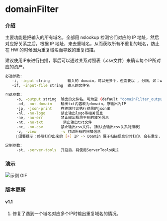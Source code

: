 # domainFilter
### 介绍
主要功能是把输入的所有域名，全部用 nslookup 检测它们对应的 IP 地址，然后对应好关系之后，根据 IP 地址，来去重域名，从而获取所有不重复的域名，防止在 HW 的时候因为重复域名而导致的重复扫描。

建议使用IP来进行扫描，事后可以通过关系对照表（.csv文件）来确认每个IP所对应的资产。

```bash
必选参数:
   -i, -input string        输入的 domain，可以是多个，但需要以 , 分隔，如：www.baidu.com,www.bing.com
   -if, -input-file string  输入的文件名

可选参数:
     -o, -output string  输出的文件名，可为空 (default "domainFilter_output_20250501_120646.txt")
     -od, -out-domain    输出txt内容改为domain，原输出为IP
     -jp, -json-print    在终端打印执行结果的json串
     -nl, -no-logo       禁止输出logo等相关信息
     -ne, -no-err        禁止输出探测不到的域名信息
     -nt, -no-txt         禁止输出txt文件
     -nc, -no-csv        禁止输出csv文件。（默认会输出csv关系对照表）
     -v, -view           -v 打印所有的扫描信息
     🔔温馨提示：终端打印出来的 [+] IP -> Doamin 属于扫描信息实时打印，会有重复，去重后的结果在输出的文件中，使用去重后的数据请在输出的文件中获取

定制参数:
     -st, -server-tools  开启后，将使用ServerTools模式
```

### 演示
![示例 GIF](img/1.gif)

### 版本更新
#### v1.1  
1. 修复了遇到一个域名对应多个IP时输出重复域名的情况。